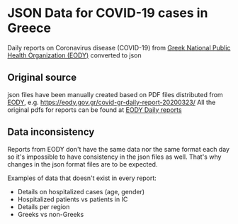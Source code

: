 # JSON Data for COVID-19 cases in Greece

Daily reports on Coronavirus disease (COVID-19) from [Greek National Public
Health Organization (EODY)](https://eody.gov.gr) converted to json

## Original source

json files have been manually created based on PDF files distributed from
[EODY](https://eody.gr), e.g. https://eody.gov.gr/covid-gr-daily-report-20200323/
All the original pdfs for reports can be found at [EODY Daily reports](https://eody.gov.gr/epidimiologika-statistika-dedomena/imerisies-ektheseis-covid-19/)

## Data inconsistency

Reports from EODY don't have the same data nor the same format each day so
it's impossible to have consistency in the json files as well. That's why
changes in the json format files are to be expected.

Examples of data that doesn't exist in every report:

- Details on hospitalized cases (age, gender)
- Hospitalized patients vs patients in IC
- Details per region
- Greeks vs non-Greeks
